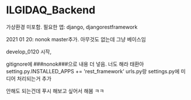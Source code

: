 # ILGIDAQ_Backend

가상환경 미포함.
필요한 앱: django, djangorestframework


2021 01 20: nonok
master추가. 아무것도 없는데 그냥 베이스임

develop_0120 시작,

gitignore에 ###nonok###으로 내용 더 넣음. 너도 해라 태환아
setting.py.INSTALLED_APPS += 'rest_framework'
urls.py랑 settings.py에 미디어 처리되는거 추가

안해도 되는건데 푸시 해보고 싶어서 해봄 ㅋㅋ
